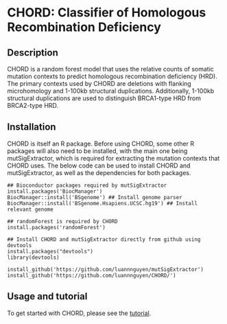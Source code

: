 # CHORD: Classifier of Homologous Recombination Deficiency

## Description
CHORD is a random forest model that uses the relative counts of somatic mutation contexts to predict
homologous recombination deficiency (HRD). The primary contexts used by CHORD are deletions with
flanking microhomology and 1-100kb structural duplications. Additionally, 1-100kb structural
duplications are used to distinguish BRCA1-type HRD from BRCA2-type HRD.

## Installation
CHORD is itself an R package. Before using CHORD, some other R packages will also need to be 
installed, with the main one being mutSigExtractor, which is required for extracting the mutation 
contexts that CHORD uses. The below code can be used to install CHORD and mutSigExtractor, as well 
as the dependencies for both packages.

```
## Bioconductor packages required by mutSigExtractor
install.packages('BiocManager')
BiocManager::install('BSgenome') ## Install genome parser
BiocManager::install('BSgenome.Hsapiens.UCSC.hg19') ## Install relevant genome

## randomForest is required by CHORD
install.packages('randomForest')

## Install CHORD and mutSigExtractor directly from github using devtools
install.packages("devtools")
library(devtools)

install_github('https://github.com/luannnguyen/mutSigExtractor')
install_github('https://github.com/luannnguyen/CHORD/')
```

## Usage and tutorial
To get started with CHORD, please see the [tutorial](http://htmlpreview.github.io/?https://github.com/luannnguyen/CHORD/blob/master/example/run_chord.html).



